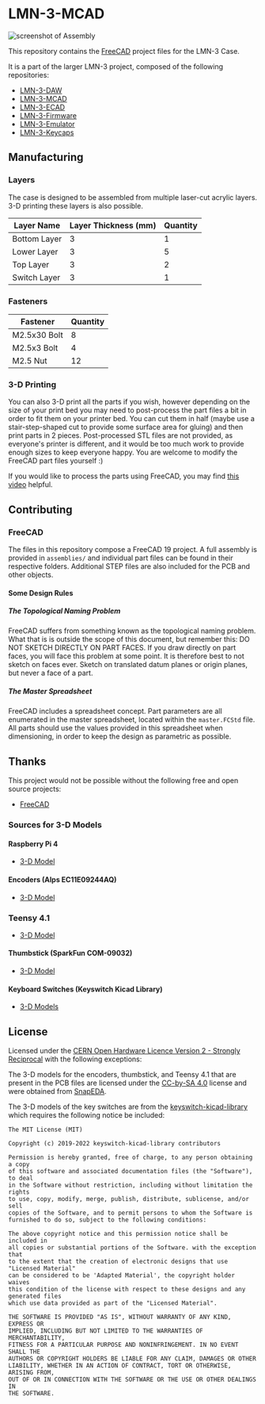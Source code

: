 # LMN-3-MCAD

![screenshot of Assembly](https://github.com/stonepreston/LMN-3-MCAD/blob/main/.github/images/assembly.png)

This repository contains the [FreeCAD](https://www.freecadweb.org/) project files for the LMN-3 Case.

It is a part of the larger LMN-3 project, composed of the following
repositories:
- [LMN-3-DAW](https://github.com/stonepreston/LMN-3-DAW)
- [LMN-3-MCAD](https://github.com/stonepreston/LMN-3-MCAD)
- [LMN-3-ECAD](https://github.com/stonepreston/LMN-3-ECAD)
- [LMN-3-Firmware](https://github.com/stonepreston/LMN-3-Firmware)
- [LMN-3-Emulator](https://github.com/stonepreston/LMN-3-Emulator)
- [LMN-3-Keycaps](https://github.com/stonepreston/LMN-3-Keycaps)

## Manufacturing

### Layers
The case is designed to be assembled from multiple laser-cut acrylic layers. 3-D printing these layers is also possible. 

| Layer Name   | Layer Thickness (mm) | Quantity |
|--------------|----------------------|----------|
| Bottom Layer | 3                    | 1        |
| Lower Layer  | 3                    | 5        |
| Top Layer    | 3                    | 2        |
| Switch Layer | 3                    | 1        |

### Fasteners

| Fastener     | Quantity |
|--------------|----------|
| M2.5x30 Bolt | 8        |
| M2.5x3 Bolt  | 4        |
| M2.5 Nut     | 12       |

### 3-D Printing
You can also 3-D print all the parts if you wish, however depending on the size of your print bed you may need to post-process the part files a bit in order to fit them on your printer bed. You can cut them in half (maybe use a stair-step-shaped cut to provide some surface area for gluing) and then print parts in 2 pieces. Post-processed STL files are not provided, as everyone's printer is different, and it would be too much work to provide enough sizes to keep everyone happy. You are welcome to modify the FreeCAD part files yourself :)

If you would like to process the parts using FreeCAD, you may find [this video](https://www.youtube.com/watch?v=tzHkQaHgrfQ) helpful. 

## Contributing
### FreeCAD
The files in this repository compose a FreeCAD 19 project. A full assembly is provided in `assemblies/` and individual part files can be found in their respective folders. Additional STEP files are also included for the PCB and other objects. 

#### Some Design Rules
##### The Topological Naming Problem
FreeCAD suffers from something known as the topological naming problem. What that is is outside the scope of this document, but remember this: DO NOT SKETCH DIRECTLY ON PART FACES. If you draw directly on part faces, you will face this problem at some point. It is therefore best to not sketch on faces ever. Sketch on translated datum planes or origin planes, but never a face of a part. 

##### The Master Spreadsheet
FreeCAD includes a spreadsheet concept. Part parameters are all enumerated in the master spreadsheet, located within the `master.FCStd` file. All parts should use the values provided in this spreadsheet when dimensioning, in order to keep the design as parametric as possible. 

## Thanks
This project would not be possible without the following free and open source projects:
- [FreeCAD](https://www.freecadweb.org/)

### Sources for 3-D Models
#### Raspberry Pi 4
- [3-D Model](https://grabcad.com/library/raspberry-pi-4-model-b-1)

#### Encoders (Alps EC11E09244AQ)
- [3-D Model](https://www.snapeda.com/parts/EC11E09244AQ/ALPS/view-part/?welcome=home&t=EC11E)

### Teensy 4.1
- [3-D Model](https://www.snapeda.com/parts/DEV-16771/SparkFun%20Electronics/view-part/?t=teensy)

#### Thumbstick (SparkFun COM-09032)
- [3-D Model](https://www.snapeda.com/parts/COM-09032/SparkFun%20Electronics/view-part/?t=joystick)

#### Keyboard Switches (Keyswitch Kicad Library)
- [3-D Models](https://github.com/perigoso/keyswitch-kicad-library)

## License
Licensed under the [CERN Open Hardware Licence Version 2 - Strongly Reciprocal](https://ohwr.org/cern_ohl_s_v2.txt) with the following exceptions:

The 3-D models for the encoders, thumbstick, and Teensy 4.1 that are present in the PCB files are licensed under the [CC-by-SA 4.0](https://creativecommons.org/licenses/by-sa/4.0/) license and were obtained from [SnapEDA](https://www.snapeda.com). 

The 3-D models of the key switches are from the [keyswitch-kicad-library](https://github.com/perigoso/keyswitch-kicad-library) which requires the following notice be included:
```
The MIT License (MIT)

Copyright (c) 2019-2022 keyswitch-kicad-library contributors

Permission is hereby granted, free of charge, to any person obtaining a copy
of this software and associated documentation files (the "Software"), to deal
in the Software without restriction, including without limitation the rights
to use, copy, modify, merge, publish, distribute, sublicense, and/or sell
copies of the Software, and to permit persons to whom the Software is
furnished to do so, subject to the following conditions:

The above copyright notice and this permission notice shall be included in
all copies or substantial portions of the Software. with the exception that
to the extent that the creation of electronic designs that use "Licensed Material"
can be considered to be 'Adapted Material', the copyright holder waives
this condition of the license with respect to these designs and any generated files
which use data provided as part of the "Licensed Material".

THE SOFTWARE IS PROVIDED "AS IS", WITHOUT WARRANTY OF ANY KIND, EXPRESS OR
IMPLIED, INCLUDING BUT NOT LIMITED TO THE WARRANTIES OF MERCHANTABILITY,
FITNESS FOR A PARTICULAR PURPOSE AND NONINFRINGEMENT. IN NO EVENT SHALL THE
AUTHORS OR COPYRIGHT HOLDERS BE LIABLE FOR ANY CLAIM, DAMAGES OR OTHER
LIABILITY, WHETHER IN AN ACTION OF CONTRACT, TORT OR OTHERWISE, ARISING FROM,
OUT OF OR IN CONNECTION WITH THE SOFTWARE OR THE USE OR OTHER DEALINGS IN
THE SOFTWARE.
```
